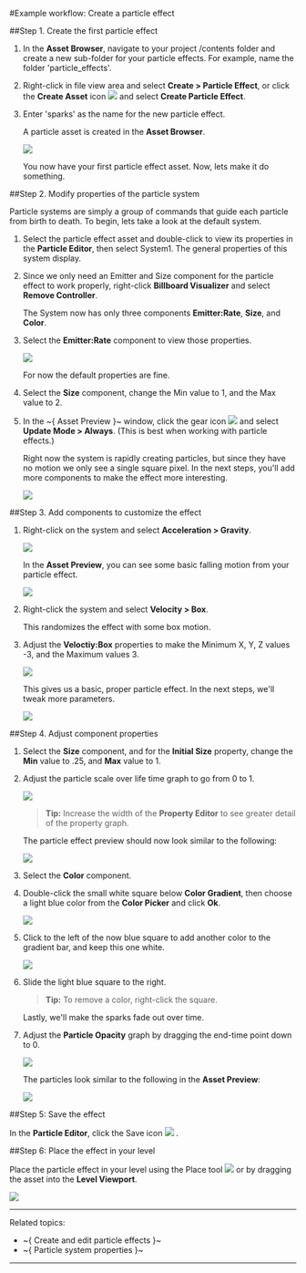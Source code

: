 #Example workflow: Create a particle effect

##Step 1. Create the first particle effect

1.	In the **Asset Browser**, navigate to your project /contents folder and create a new sub-folder for your particle effects. For example, name the folder 'particle_effects'.

2.	 Right-click in file view area and select **Create > Particle Effect**, or click the **Create Asset** icon ![](../images/icon_createAsset.png) and select **Create Particle Effect**.

3.	Enter 'sparks' as the name for the new particle effect.

	A particle asset is created in the **Asset Browser**.

	![](../images/create_particle.png)

	You now have your first particle effect asset.  Now, lets make it do something.

##Step 2. Modify properties of the particle system

Particle systems are simply a group of commands that guide each particle from birth to death.  To begin, lets take a look at the default system.

1.	Select the particle effect asset and double-click to view its properties in the **Particle Editor**, then select System1.
	The general properties of this system display.

3.	Since we only need an Emitter and  Size component for the particle effect to work properly, right-click **Billboard Visualizer** and select **Remove Controller**.

	The System now has only three components **Emitter:Rate**, **Size**, and **Color**.

4. Select the **Emitter:Rate** component to view those properties.

	![](../images/emitter_rate.png)

	For now the default properties are fine.

5. Select the **Size** component, change the Min value to 1, and the Max value to 2.

6. In the ~{ Asset Preview }~ window, click the gear icon ![](../images/icon_assetPreview.png)  and select **Update Mode > Always**.
	(This is best when working with particle effects.)

	Right now the system is rapidly creating particles, but since they have no motion we only see a single square pixel. In the next steps, you'll add more components to make the effect more interesting.

	![](../images/particle_single.png)

##Step 3. Add components to customize the effect

1. Right-click on the system and select **Acceleration > Gravity**.

	![](../images/acceleration_gravity.png)

	In the **Asset Preview**, you can see some basic falling motion from your particle effect.

	![](../images/particle_falling.png)

2. Right-click the system and select **Velocity > Box**.

	This randomizes the effect with some box motion.

3. Adjust the **Veloctiy:Box** properties to make the Minimum X, Y, Z values -3, and the Maximum values 3.

	![](../images/velocity_box_props.png)

	This gives us a basic, proper particle effect. In the next steps, we'll tweak more parameters.

	![](../images/particle_basic_proper.png)

##Step 4. Adjust component properties

1. Select the **Size** component, and for the **Initial Size** property, change the **Min** value to .25, and **Max** value to 1.

2. Adjust the particle scale over life time graph to go from 0 to 1.

	![](../images/particle_size_graph.png)

	> **Tip:** Increase the width of the **Property Editor** to see greater detail of the property graph.

	The particle effect preview should now look similar to the following:

	![](../images/particle_sizeadjusted.png)

3. Select the **Color** component.

4. Double-click the small white square below **Color Gradient**, then choose a light blue color from the **Color Picker** and click **Ok**.

	![](../images/particle_color_box.png)

5. Click to the left of the now blue square to add another color to the gradient bar, and keep this one white.

	![](../images/color_gradient_click.png)

6. Slide the light blue square to the right.

	> **Tip:** To remove a color, right-click the square.

	Lastly, we'll make the sparks fade out over time.

7. Adjust the **Particle Opacity** graph by dragging the end-time point down to 0.

	![](../images/particle_color_end.png)

	The particles look similar to the following in the **Asset Preview**:

	![](../images/particle_blue_sparks.png)

##Step 5: Save the effect

In the **Particle Editor**, click the Save icon ![](../images/icon_save.png) .


##Step 6: Place the effect in your level

Place the particle effect in your level using the Place tool ![](../images/icon_PlaceTool.png) or by dragging the asset into the **Level Viewport**.

![](../images/particle_in_level.png)

---
Related topics:
- ~{ Create and edit particle effects }~
- ~{ Particle system properties }~
---
